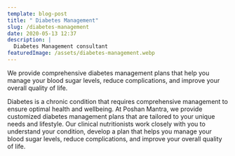 ```yaml
---
template: blog-post
title: " Diabetes Management"
slug: /diabetes-management
date: 2020-05-13 12:37
description: |
  Diabetes Management consultant 
featuredImage: /assets/diabetes-management.webp
---
```

We provide comprehensive diabetes management plans that help you manage your blood sugar levels, reduce complications, and improve your overall quality of life.

Diabetes is a chronic condition that requires comprehensive management to ensure optimal health and wellbeing. At Poshan Mantra, we provide customized diabetes management plans that are tailored to your unique needs and lifestyle. Our clinical nutritionists work closely with you to understand your condition, develop a plan that helps you manage your blood sugar levels, reduce complications, and improve your overall quality of life.